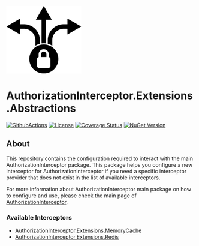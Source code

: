 ![AuthorizationInterceptor Icon](./resources/icon.png)

# AuthorizationInterceptor.Extensions.Abstractions
[![GithubActions](https://github.com/Adolfok3/AuthorizationInterceptor.Extensions.Abstractions/actions/workflows/main.yml/badge.svg)](https://github.com/Adolfok3/AuthorizationInterceptor.Extensions.Abstractions/actions)
[![License](https://img.shields.io/badge/license-MIT-green)](./LICENSE)
[![Coverage Status](https://coveralls.io/repos/github/Adolfok3/AuthorizationInterceptor.Extensions.Abstractions/badge.svg?branch=main)](https://coveralls.io/github/Adolfok3/AuthorizationInterceptor.Extensions.Abstractions?branch=main)
[![NuGet Version](https://img.shields.io/nuget/vpre/AuthorizationInterceptor.Extensions.Abstractions)](https://www.nuget.org/packages/AuthorizationInterceptor.Extensions.Abstractions)

## About
This repository contains the configuration required to interact with the main AuthorizationInterceptor package. This package helps you configure a new interceptor for AuthorizationInterceptor if you need a specific interceptor provider that does not exist in the list of available interceptors.

For more information about AuthorizationInterceptor main package on how to configure and use, please check the main page of [AuthorizationInterceptor](https://github.com/Adolfok3/AuthorizationInterceptor).

### Available Interceptors

- [AuthorizationInterceptor.Extensions.MemoryCache](https://github.com/Adolfok3/AuthorizationInterceptor.Extensions.MemoryCache)
- [AuthorizationInterceptor.Extensions.Redis](https://github.com/Adolfok3/AuthorizationInterceptor.Extensions.Redis)
